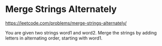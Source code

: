 # Merge Strings Alternately

https://leetcode.com/problems/merge-strings-alternately/

You are given two strings word1 and word2. Merge the strings by adding letters in alternating order, starting with word1.